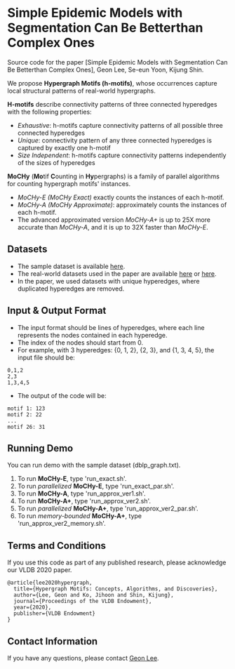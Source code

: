 # Simple Epidemic Models with Segmentation Can Be Betterthan Complex Ones
Source code for the paper [Simple Epidemic Models with Segmentation Can Be Betterthan Complex Ones], Geon Lee, Se-eun Yoon, Kijung Shin.

We propose **Hypergraph Motifs (h-motifs)**, whose occurrences capture local structural patterns of real-world hypergraphs.

**H-motifs** describe connectivity patterns of three connected hyperedges with the following properties:
* *Exhaustive*: h-motifs capture connectivity patterns of all possible three connected hyperedges
* *Unique*: connectivity pattern of any three connected hyperedges is captured by exactly one h-motif
* *Size Independent*: h-motifs capture connectivity patterns independently of the sizes of hyperedges

**MoCHy** (**Mo**tif **C**ounting in **Hy**pergraphs) is a family of parallel algorithms for counting hypergraph motifs' instances.
* *MoCHy-E (MoCHy Exact)* exactly counts the instances of each h-motif.
* *MoCHy-A (MoCHy Approximate)*: approximately counts the instances of each h-motif.
* The advanced approximated version *MoCHy-A+* is up to 25X more accurate than *MoCHy-A*, and it is up to 32X faster than *MoCHy-E*.

## Datasets
* The sample dataset is available [here](https://gist.github.com/pszufe/02666497d2c138d1b2de5b7f67784d2b#sec_dblp).
* The real-world datasets used in the paper are available [here](https://www.cs.cornell.edu/~arb/data/) or [here](http://dmlab.kaist.ac.kr/hmotif/).
* In the paper, we used datasets with unique hyperedges, where duplicated hyperedges are removed. 

## Input & Output Format
* The input format should be lines of hyperedges, where each line represents the nodes contained in each hyperedge.
* The index of the nodes should start from 0.
* For example, with 3 hyperedges: {0, 1, 2}, {2, 3}, and {1, 3, 4, 5}, the input file should be:
```
0,1,2
2,3
1,3,4,5
```
* The output of the code will be:
```
motif 1: 123
motif 2: 22
...
motif 26: 31
```

## Running Demo
You can run demo with the sample dataset (dblp_graph.txt).
1. To run **MoCHy-E**, type 'run_exact.sh'.
2. To run *parallelized* **MoCHy-E**, type 'run_exact_par.sh'.
3. To run **MoCHy-A**, type 'run_approx_ver1.sh'.
4. To run **MoCHy-A+**, type 'run_approx_ver2.sh'.
5. To run *parallelized* **MoCHy-A+**, type 'run_approx_ver2_par.sh'.
6. To run *memory-bounded* **MoCHy-A+**, type 'run_approx_ver2_memory.sh'.

## Terms and Conditions
If you use this code as part of any published research, please acknowledge our VLDB 2020 paper.
```
@article{lee2020hypergraph,
  title={Hypergraph Motifs: Concepts, Algorithms, and Discoveries},
  author={Lee, Geon and Ko, Jihoon and Shin, Kijung},
  journal={Proceedings of the VLDB Endowment},
  year={2020},
  publisher={VLDB Endowment}
}
```

## Contact Information
If you have any questions, please contact [Geon Lee](geonlee0325@kaist.ac.kr).
